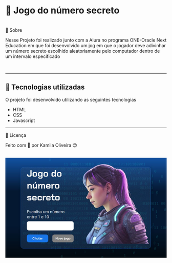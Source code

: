 <h1>🚀 Jogo do número secreto</h1>
<br>
🔖  Sobre
<p>Nesse Projeto foi realizado junto com a Alura no programa ONE-Oracle Next Education em que foi desenvolvido um jog em que o jogador deve adivinhar um número secreto escolhido aleatoriamente pelo computador dentro de um intervalo especificado   </p>
<br>

---

## 🚀 Tecnologias utilizadas

O projeto foi desenvolvido utilizando as seguintes tecnologias

- HTML
- CSS
- Javascript

---


<p>📄 Licença</p>
<p>Feito com 💜 por Kamila Oliveira 😊</p>

<br>
<img src="img/jogo.PNG">
